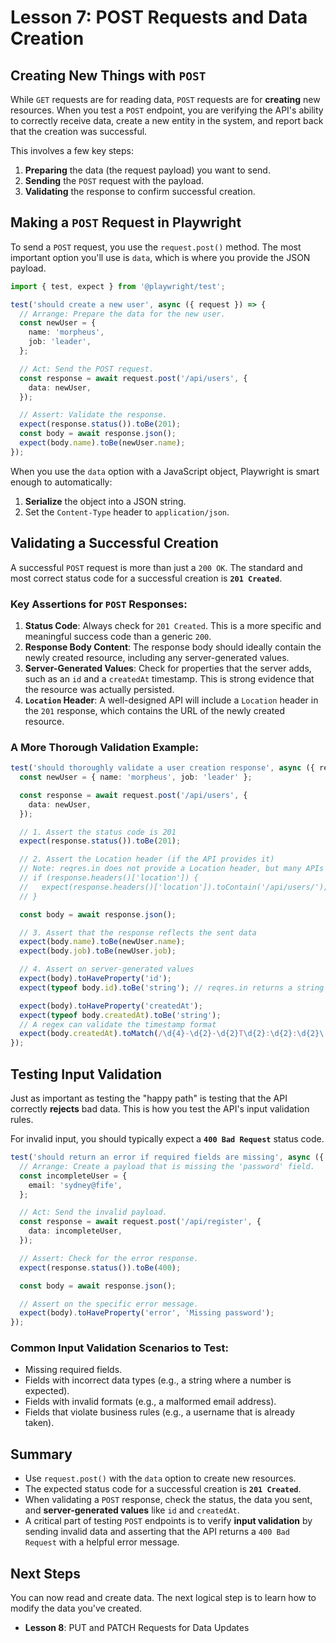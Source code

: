 # Lesson 7: POST Requests and Data Creation

## Creating New Things with `POST`

While `GET` requests are for reading data, `POST` requests are for **creating** new resources. When you test a `POST` endpoint, you are verifying the API's ability to correctly receive data, create a new entity in the system, and report back that the creation was successful.

This involves a few key steps:
1.  **Preparing** the data (the request payload) you want to send.
2.  **Sending** the `POST` request with the payload.
3.  **Validating** the response to confirm successful creation.

## Making a `POST` Request in Playwright

To send a `POST` request, you use the `request.post()` method. The most important option you'll use is `data`, which is where you provide the JSON payload.

```typescript
import { test, expect } from '@playwright/test';

test('should create a new user', async ({ request }) => {
  // Arrange: Prepare the data for the new user.
  const newUser = {
    name: 'morpheus',
    job: 'leader',
  };

  // Act: Send the POST request.
  const response = await request.post('/api/users', {
    data: newUser,
  });

  // Assert: Validate the response.
  expect(response.status()).toBe(201);
  const body = await response.json();
  expect(body.name).toBe(newUser.name);
});
```

When you use the `data` option with a JavaScript object, Playwright is smart enough to automatically:
1.  **Serialize** the object into a JSON string.
2.  Set the `Content-Type` header to `application/json`.

## Validating a Successful Creation

A successful `POST` request is more than just a `200 OK`. The standard and most correct status code for a successful creation is **`201 Created`**.

### Key Assertions for `POST` Responses:

1.  **Status Code**: Always check for `201 Created`. This is a more specific and meaningful success code than a generic `200`.
2.  **Response Body Content**: The response body should ideally contain the newly created resource, including any server-generated values.
3.  **Server-Generated Values**: Check for properties that the server adds, such as an `id` and a `createdAt` timestamp. This is strong evidence that the resource was actually persisted.
4.  **`Location` Header**: A well-designed API will include a `Location` header in the `201` response, which contains the URL of the newly created resource.

### A More Thorough Validation Example:

```typescript
test('should thoroughly validate a user creation response', async ({ request }) => {
  const newUser = { name: 'morpheus', job: 'leader' };

  const response = await request.post('/api/users', {
    data: newUser,
  });

  // 1. Assert the status code is 201
  expect(response.status()).toBe(201);

  // 2. Assert the Location header (if the API provides it)
  // Note: reqres.in does not provide a Location header, but many APIs do.
  // if (response.headers()['location']) {
  //   expect(response.headers()['location']).toContain('/api/users/');
  // }

  const body = await response.json();

  // 3. Assert that the response reflects the sent data
  expect(body.name).toBe(newUser.name);
  expect(body.job).toBe(newUser.job);

  // 4. Assert on server-generated values
  expect(body).toHaveProperty('id');
  expect(typeof body.id).toBe('string'); // reqres.in returns a string ID

  expect(body).toHaveProperty('createdAt');
  expect(typeof body.createdAt).toBe('string');
  // A regex can validate the timestamp format
  expect(body.createdAt).toMatch(/\d{4}-\d{2}-\d{2}T\d{2}:\d{2}:\d{2}\.\d{3}Z/);
});
```

## Testing Input Validation

Just as important as testing the "happy path" is testing that the API correctly **rejects** bad data. This is how you test the API's input validation rules.

For invalid input, you should typically expect a **`400 Bad Request`** status code.

```typescript
test('should return an error if required fields are missing', async ({ request }) => {
  // Arrange: Create a payload that is missing the 'password' field.
  const incompleteUser = {
    email: 'sydney@fife',
  };

  // Act: Send the invalid payload.
  const response = await request.post('/api/register', {
    data: incompleteUser,
  });

  // Assert: Check for the error response.
  expect(response.status()).toBe(400);

  const body = await response.json();

  // Assert on the specific error message.
  expect(body).toHaveProperty('error', 'Missing password');
});
```

### Common Input Validation Scenarios to Test:
-   Missing required fields.
-   Fields with incorrect data types (e.g., a string where a number is expected).
-   Fields with invalid formats (e.g., a malformed email address).
-   Fields that violate business rules (e.g., a username that is already taken).

## Summary

-   Use `request.post()` with the `data` option to create new resources.
-   The expected status code for a successful creation is **`201 Created`**.
-   When validating a `POST` response, check the status, the data you sent, and **server-generated values** like `id` and `createdAt`.
-   A critical part of testing `POST` endpoints is to verify **input validation** by sending invalid data and asserting that the API returns a `400 Bad Request` with a helpful error message.

## Next Steps

You can now read and create data. The next logical step is to learn how to modify the data you've created.
-   **Lesson 8**: PUT and PATCH Requests for Data Updates